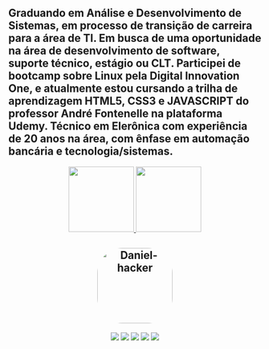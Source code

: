## Graduando em Análise e Desenvolvimento de Sistemas, em processo de transição de carreira para a área de TI. Em busca de uma oportunidade na área de desenvolvimento de software, suporte técnico, estágio ou CLT. Participei de bootcamp sobre Linux pela Digital Innovation One, e atualmente estou cursando a trilha de aprendizagem HTML5, CSS3 e JAVASCRIPT do professor André Fontenelle na plataforma Udemy. Técnico em Elerônica com experiência de 20 anos na área, com ênfase em automação bancária e tecnologia/sistemas.
<div align="center">
  <a href="https://github.com/dbpereira">
  <img height="130em" src="https://github-readme-stats.vercel.app/api?username=dbpereira&show_icons=true&theme=merko&include_all_commits=true&count_private=true"/>
  <img height="130em" src="https://github-readme-stats.vercel.app/api/top-langs/?username=dbpereira&layout=compact&langs_count=7&theme=merko"/>    
    
  ## <img align="rigth" alt="Daniel-hacker" height="150" style="border-radius:50px;" src="https://blog.appi9.com/wp-content/uploads/2020/06/1_L_QoAG863l8QvqxpNyBiqw.gif">
    
  
  
  <a href="https://www.instagram.com/dbpereira/" target="_blank"><img src="https://img.shields.io/badge/-Instagram-%23E4405F?style=for-the-badge&logo=instagram&logoColor=white" target="_blank"></a>
 	<a href="https://www.facebook.com/daniel.homer.75/" target="_blank"><img src="https://img.shields.io/badge/Facebook-1877F2?style=for-the-badge&logo=facebook&logoColor=white" target="_blank"></a>
  <a href = "mailto:danieldbpereira@gmail.com"><img src="https://img.shields.io/badge/-Gmail-%23333?style=for-the-badge&logo=gmail&logoColor=white" target="_blank"></a>
  <a href="https://br.linkedin.com/in/daniel-barbosa-pereira-b20794159" target="_blank"><img src="https://img.shields.io/badge/-LinkedIn-%230077B5?style=for-the-badge&logo=linkedin&logoColor=white" target="_blank"></a> 
  <a href="https://open.spotify.com/user/db.pereira?si=YnX5aC7hR6Stqf17pyT3hw&utm_source=whatsapp&dl_branch=1"><img src="https://img.shields.io/badge/Spotify-1ED760?&style=for-the-badge&logo=spotify&logoColor=white" target="_blank"></a> 
 
 
</div>

